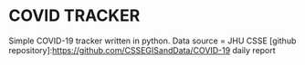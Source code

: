 # COVID TRACKER
Simple COVID-19 tracker written in python.
Data source = JHU CSSE [github repository]:https://github.com/CSSEGISandData/COVID-19 daily report